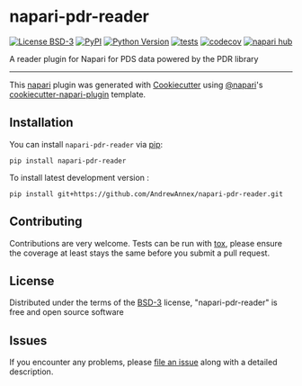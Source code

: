 # napari-pdr-reader

[![License BSD-3](https://img.shields.io/pypi/l/napari-pdr-reader.svg?color=green)](https://github.com/AndrewAnnex/napari-pdr-reader/raw/main/LICENSE)
[![PyPI](https://img.shields.io/pypi/v/napari-pdr-reader.svg?color=green)](https://pypi.org/project/napari-pdr-reader)
[![Python Version](https://img.shields.io/pypi/pyversions/napari-pdr-reader.svg?color=green)](https://python.org)
[![tests](https://github.com/AndrewAnnex/napari-pdr-reader/workflows/tests/badge.svg)](https://github.com/AndrewAnnex/napari-pdr-reader/actions)
[![codecov](https://codecov.io/gh/AndrewAnnex/napari-pdr-reader/branch/main/graph/badge.svg)](https://codecov.io/gh/AndrewAnnex/napari-pdr-reader)
[![napari hub](https://img.shields.io/endpoint?url=https://api.napari-hub.org/shields/napari-pdr-reader)](https://napari-hub.org/plugins/napari-pdr-reader)

A reader plugin for Napari for PDS data powered by the PDR library

----------------------------------

This [napari] plugin was generated with [Cookiecutter] using [@napari]'s [cookiecutter-napari-plugin] template.

<!--
Don't miss the full getting started guide to set up your new package:
https://github.com/napari/cookiecutter-napari-plugin#getting-started

and review the napari docs for plugin developers:
https://napari.org/plugins/index.html
-->

## Installation

You can install `napari-pdr-reader` via [pip]:

    pip install napari-pdr-reader



To install latest development version :

    pip install git+https://github.com/AndrewAnnex/napari-pdr-reader.git


## Contributing

Contributions are very welcome. Tests can be run with [tox], please ensure
the coverage at least stays the same before you submit a pull request.

## License

Distributed under the terms of the [BSD-3] license,
"napari-pdr-reader" is free and open source software

## Issues

If you encounter any problems, please [file an issue] along with a detailed description.

[napari]: https://github.com/napari/napari
[Cookiecutter]: https://github.com/audreyr/cookiecutter
[@napari]: https://github.com/napari
[MIT]: http://opensource.org/licenses/MIT
[BSD-3]: http://opensource.org/licenses/BSD-3-Clause
[GNU GPL v3.0]: http://www.gnu.org/licenses/gpl-3.0.txt
[GNU LGPL v3.0]: http://www.gnu.org/licenses/lgpl-3.0.txt
[Apache Software License 2.0]: http://www.apache.org/licenses/LICENSE-2.0
[Mozilla Public License 2.0]: https://www.mozilla.org/media/MPL/2.0/index.txt
[cookiecutter-napari-plugin]: https://github.com/napari/cookiecutter-napari-plugin

[file an issue]: https://github.com/AndrewAnnex/napari-pdr-reader/issues

[napari]: https://github.com/napari/napari
[tox]: https://tox.readthedocs.io/en/latest/
[pip]: https://pypi.org/project/pip/
[PyPI]: https://pypi.org/
